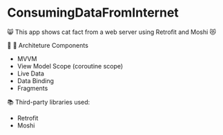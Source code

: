 # ConsumingDataFromInternet
:smile_cat: This app shows cat fact from a web server using Retrofit and Moshi :heart_eyes_cat:

:straight_ruler: :paperclip: Architeture Components
  - MVVM
  - View Model Scope (coroutine scope)
  - Live Data
  - Data Binding
  - Fragments

:books: Third-party libraries used:
  - Retrofit
  - Moshi
